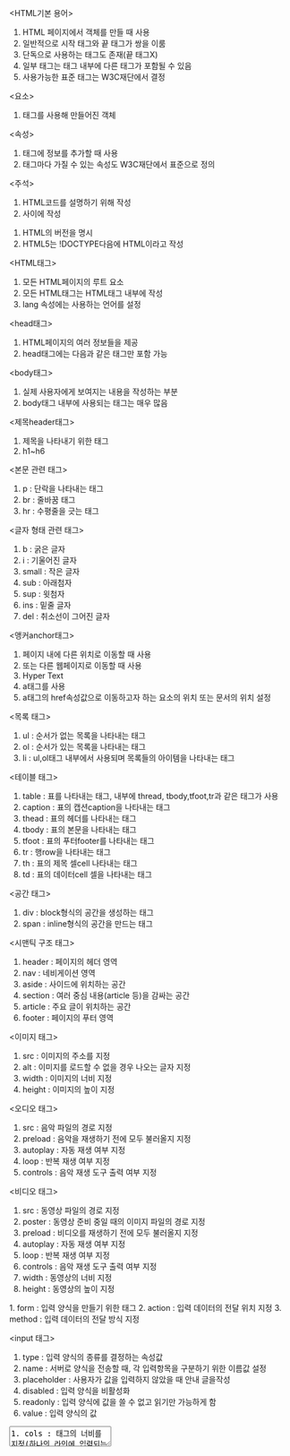 <HTML기본 용어>
1. HTML 페이지에서 객체를 만들 때 사용
2. 일반적으로 시작 태그와 끝 태그가 쌍을 이룸
3. 단독으로 사용하는 태그도 존재(끝 태그X)
4. 일부 태그는 태그 내부에 다른 태그가 포함될 수 있음
5. 사용가능한 표준 태그는 W3C재단에서 결정

<요소>
1. 태그를 사용해 만들어진 객체

<속성>
1. 태그에 정보를 추가할 때 사용
2. 태그마다 가질 수 있는 속성도 W3C재단에서 표준으로 정의

<주석>
1. HTML코드를 설명하기 위해 작성
2. <!--와-->사이에 작성

<!DOCTYPE>
1. HTML의 버전을 명시
2. HTML5는 !DOCTYPE다음에 HTML이라고 작성

<HTML태그>
1. 모든 HTML페이지의 루트 요소
2. 모든 HTML태그는 HTML태그 내부에 작성
3. lang 속성에는 사용하는 언어를 설정

<head태그>
1. HTML페이지의 여러 정보들을 제공
2. head태그에는 다음과 같은 태그만 포함 가능

<body태그>
1. 실제 사용자에게 보여지는 내용을 작성하는 부분
2. body태그 내부에 사용되는 태그는 매우 많음

<제목header태그>
1. 제목을 나타내기 위한 태그
2. h1~h6

<본문 관련 태그>
1. p : 단락을 나타내는 태그
2. br : 줄바꿈 태그
3. hr : 수평줄을 긋는 태그

<글자 형태 관련 태그>
1. b : 굵은 글자
2. i : 기울어진 글자
3. small : 작은 글자
4. sub : 아래첨자
5. sup : 윗첨자
6. ins : 밑줄 글자
7. del : 취소선이 그어진 글자

<앵커anchor태그>
1. 페이지 내에 다른 위치로 이동할 때 사용
2. 또는 다른 웹페이지로 이동할 때 사용
3. Hyper Text
4. a태그를 사용
5. a태그의 href속성값으로 이동하고자 하는 요소의 위치
    또는 문서의 위치 설정

<목록 태그>
1. ul : 순서가 없는 목록을 나타내는 태그
2. ol : 순서가 있는 목록을 나타내는 태그
3. li : ul,ol태그 내부에서 사용되며 목록들의 
    아이템을 나타내는 태그

<테이블 태그>
1. table : 표를 나타내는 태그, 내부에 
    thread, tbody,tfoot,tr과 같은 태그가 사용
2. caption : 표의 캡션caption을 나타내는 태그
3. thead : 표의 헤더를 나타내는 태그
4. tbody : 표의 본문을 나타내는 태그
5. tfoot : 표의 푸터footer를 나타내는 태그
6. tr : 행row을 나타내는 태그
7. th : 표의 제목 셀cell 나타내는 태그
8. td : 표의 데이터cell 셀을 나타내는 태그

<공간 태그>
1. div : block형식의 공간을 생성하는 태그
2. span : inline형식의 공간을 만드는 태그

<시맨틱 구조 태그>
1. header : 페이지의 헤더 영역
2. nav : 네비게이션 영역
3. aside : 사이드에 위치하는 공간
4. section : 여러 중심 내용(article 등)을 감싸는 공간
5. article : 주요 글이 위치하는 공간
6. footer : 페이지의 푸터 영역

<이미지 태그>
1. src : 이미지의 주소를 지정
2. alt : 이미지를 로드할 수 없을 경우 나오는 글자 지정
3. width : 이미지의 너비 지정
4. height : 이미지의 높이 지정

<오디오 태그>
1. src : 음악 파일의 경로 지정
2. preload : 음악을 재생하기 전에 모두 불러올지 지정
3. autoplay : 자동 재생 여부 지정
4. loop : 반복 재생 여부 지정
5. controls : 음악 재생 도구 출력 여부 지정

<비디오 태그>
1. src : 동영상 파일의 경로 지정
2. poster : 동영상 준비 중일 때의 이미지 파일의 경로 지정
3. preload : 비디오를 재생하기 전에 모두 불러올지 지정
4. autoplay : 자동 재생 여부 지정
5. loop : 반복 재생 여부 지정
6. controls : 음악 재생 도구 출력 여부 지정
7. width : 동영상의 너비 지정
8. height : 동영상의 높이 지정

<form 태그>
1. form	: 입력 양식을 만들기 위한 태그
2. action : 입력 데이터의 전달 위치 지정
3. method : 입력 데이터의 전달 방식 지정

<input 태그>
1. type	: 입력 양식의 종류를 결정하는 속성값
2. name	: 서버로 양식을 전송할 때, 각 입력항목을 
    구분하기 위한 이름값 설정
4. placeholder : 사용자가 값을 입력하지 않았을 때
    안내 글을작성
5. disabled	: 입력 양식을 비활성화
6. readonly	: 입력 양식에 값을 쓸 수 없고 읽기만 가능하게 함
7. value : 입력 양식의 값

<textarea 태그>
1. cols	: 태그의 너비를 지정(하나의 라인에 입력되는 글자 수)
2. rows	: 태그의 높이를 지정(라인 수)
3. name	: input태그의 name속성과 동일
4. placeholder : input태그의 placeholder속성과 동일
5. disabled	: input태그의 disabled속성과 동일

<select 태그>
1. select : 선택 양식을 생성
2. optgroup	: 옵션을 그룹화
3. option : 선택할 수 있는 옵션을 생성
4. name	: input태그의 name속성과 동일
5. multiple	: 여러 옵션을 선택할 수 있게 함
6. disabled: input태그의 disabled속성과 동일

<label 태그>
1. for : label과 연결할 입력 양식 태그를 설정
    (입력 양식의 id속성값)

<fieldset 태그>
1. fieldset : 입력 양식들을 하나의 그룹으로 묶기 위해 사용

<legend 태그>
1. legend : fieldset에 대한 설명을 제공